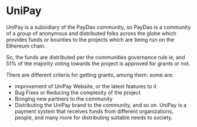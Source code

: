 # UniPay
UniPay is a subsidiary of the PayDao community, so PayDao is a community of a group of anonymous and distributed folks across the globe which provides funds or bounties to the projects which are being run on the Ethereum chain.

So, the funds are distributed per the communities governance rule ie, and 51% of the majority voting towards the project is approved for grants or not.

There are different criteria for getting grants, among them: some are:

* improvement of UniPay Website, or the latest features to it
* Bug Fixes or Reducing the complexity of the project
* Bringing new partners to the community
* Distributing the UniPay brand to the community, 
and so on.
UniPay is a payment system that receives funds from different organizations, people, and many more for distributing suitable needs to society.
